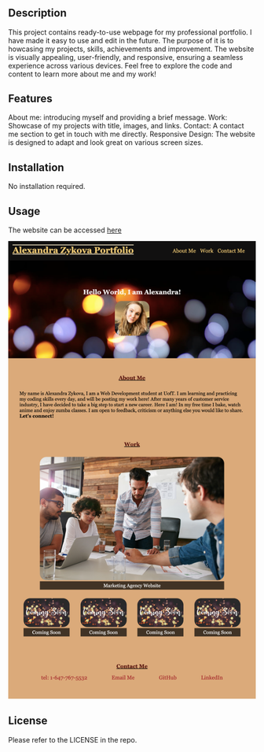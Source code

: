 # <Alexandra Zykova Professional Portfolio>

## Description

This project contains ready-to-use webpage for my professional portfolio. I have made it easy to use and edit in the future. The purpose of it is to howcasing my projects, skills, achievements and improvement. The website is visually appealing, user-friendly, and responsive, ensuring a seamless experience across various devices. Feel free to explore the code and content to learn more about me and my work!

## Features

About me: introducing myself and providing a brief message.
Work: Showcase of my projects with title, images, and links.
Contact: A contact me section to get in touch with me directly.
Responsive Design: The website is designed to adapt and look great on various screen sizes.

## Installation

No installation required.

## Usage

The website can be accessed [here](https://alexandrazykova.github.io/professional-portfolio/)

![Portfolio-Screenshot](images/Portfolio-screenshot.png)

## License

Please refer to the LICENSE in the repo.
